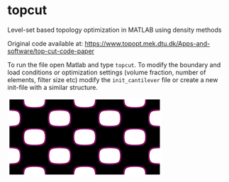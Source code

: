 # topcut
Level-set based topology optimization in MATLAB using density methods

Original code available at: https://www.topopt.mek.dtu.dk/Apps-and-software/top-cut-code-paper

To run the file open Matlab and type `topcut`. To modify the boundary and load conditions or optimization settings (volume fraction, number of elements, filter size etc) modify the `init_cantilever` file or create a new init-file with a similar structure.

![alt text](ANIM/cutfem_topopt_anim.gif)

